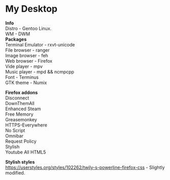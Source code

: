 My Desktop
=======
**Info**  
Distro - Gentoo Linux.  
WM - DWM  
**Packages**  
Terminal Emulator - rxvt-unicode  
File browser - ranger  
Image browser - feh  
Web browser - Firefox  
Vide player - mpv  
Music player - mpd && ncmpcpp  
Font - Terminus  
GTK theme - Numix  
  
**Firefox addons**  
Disconnect  
DownThemAll  
Enhanced Steam  
Free Memory  
Greasemonkey  
HTTPS-Everywhere  
No Script  
Omnibar  
Request Policy  
Stylish  
Youtube All HTML5  
  
**Stylish styles**  
https://userstyles.org/styles/102262/twily-s-powerline-firefox-css - Slightly modified.
